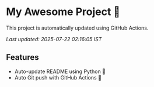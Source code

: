 # My Awesome Project 🚀

This project is automatically updated using GitHub Actions.

_Last updated: 2025-07-22 02:16:05 IST_

## Features
- Auto-update README using Python 🐍
- Auto Git push with GitHub Actions 🤖
